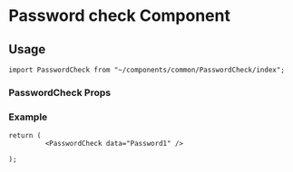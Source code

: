 # Password check Component

## Usage

```tsx
import PasswordCheck from "~/components/common/PasswordCheck/index";
```

### PasswordCheck Props

### Example

```tsx
return (
         <PasswordCheck data="Password1" />

);
```
